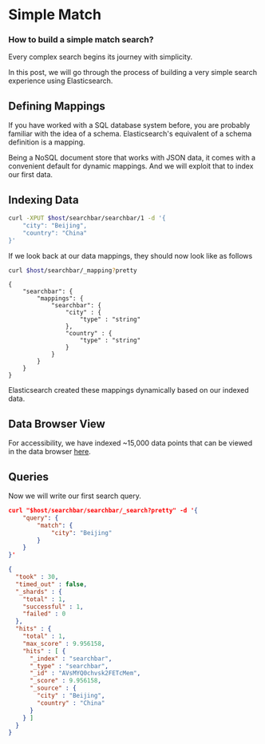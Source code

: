 # Simple Match

### How to build a simple match search?

Every complex search begins its journey with simplicity.

In this post, we will go through the process of building a very simple search experience using Elasticsearch.

## Defining Mappings

If you have worked with a SQL database system before, you are probably familiar with the idea of a schema. Elasticsearch's equivalent of a schema definition is a mapping.

Being a NoSQL document store that works with JSON data, it comes with a convenient default for dynamic mappings. And we will exploit that to index our first data.

## Indexing Data

```bash
curl -XPUT $host/searchbar/searchbar/1 -d '{
	"city": "Beijing",
	"country": "China"
}'
```

If we look back at our data mappings, they should now look like as follows

```bash
curl $host/searchbar/_mapping?pretty
```

```
{
	"searchbar": {
		"mappings": {
			"searchbar": {
				"city" : {
					"type" : "string"
				},
				"country" : {
					"type" : "string"
				}
			}
		}
	}
}
```

Elasticsearch created these mappings dynamically based on our indexed data.

## Data Browser View

For accessibility, we have indexed ~15,000 data points that can be viewed in the data browser [here](https://opensource.appbase.io/dejavu/live/#?input_state=XQAAAALGAAAAAAAAAAA9iIqnY-B2BnTZGEQz6wkFsf75RGH_jHaI0iFldVUA8qAu_IuFdCiPbQoJXhucJFD7Tx0dCbrMnss3gpLkoGLSlzMWr0Rs78QzD1cInlCxvWqSgdLhvpBcAJW68g0Vhcn0xKzkLHaOzsy68EPdXOYucCl6c8hMMRGu3y4dlzbBXn60r5lbWVcwldsd4kUXc8NRk6kGMuYbn4Qx47XYODZCQPz6_vsDAwA).

## Queries

Now we will write our first search query.

```json
curl "$host/searchbar/searchbar/_search?pretty" -d '{
	"query": {
		"match": {
			"city": "Beijing"
		}
	}
}'
```


```json
{
  "took" : 30,
  "timed_out" : false,
  "_shards" : {
    "total" : 1,
    "successful" : 1,
    "failed" : 0
  },
  "hits" : {
    "total" : 1,
    "max_score" : 9.956158,
    "hits" : [ {
      "_index" : "searchbar",
      "_type" : "searchbar",
      "_id" : "AVsMYQ0chvsk2FETcMem",
      "_score" : 9.956158,
      "_source" : {
        "city" : "Beijing",
        "country" : "China"
      }
    } ]
  }
}
```
